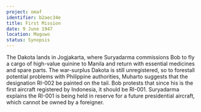 ```yaml
---
project: omaf
identifier: b2aec34e
title: First Mission
date: 9 June 1947 
location: Maguwo
status: Synopsis
---
```


The Dakota lands in Jogjakarta, where Suryadarma commissions Bob to fly
a cargo of high-value quinine to Manila and return with essential
medicines and spare parts. The war-surplus Dakota is still unregistered,
so to forestall potential problems with Philippine authorities, Muharto
suggests that the designation RI-002 be painted on the tail. Bob
protests that since his is the first aircraft registered by Indonesia,
it should be RI-001. Suryadarma explains the RI-001 is being held in
reserve for a future presidential aircraft, which cannot be owned by a
foreigner.